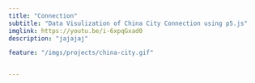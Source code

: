 ```yaml
---
title: "Connection"
subtitle: "Data Visulization of China City Connection using p5.js"
imglink: https://youtu.be/i-6xpqGxad0
description: "jajajaj"

feature: "/imgs/projects/china-city.gif"


---
```


